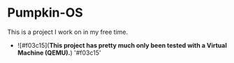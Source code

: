 # Pumpkin-OS
This is a project I work on in my free time.
<br />
- ![#f03c15](<b>This project has pretty much only been tested with a Virtual Machine (QEMU).</b>) '#f03c15'
